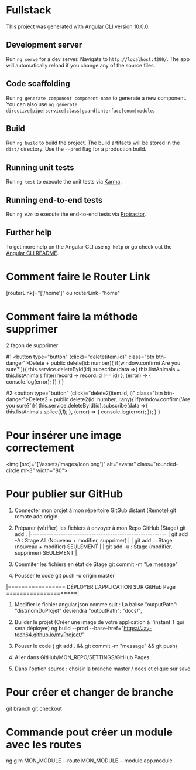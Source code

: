 # Fullstack

This project was generated with [Angular CLI](https://github.com/angular/angular-cli) version 10.0.0.

## Development server

Run `ng serve` for a dev server. Navigate to `http://localhost:4200/`. The app will automatically reload if you change any of the source files.

## Code scaffolding

Run `ng generate component component-name` to generate a new component. You can also use `ng generate directive|pipe|service|class|guard|interface|enum|module`.

## Build

Run `ng build` to build the project. The build artifacts will be stored in the `dist/` directory. Use the `--prod` flag for a production build.

## Running unit tests

Run `ng test` to execute the unit tests via [Karma](https://karma-runner.github.io).

## Running end-to-end tests

Run `ng e2e` to execute the end-to-end tests via [Protractor](http://www.protractortest.org/).

## Further help

To get more help on the Angular CLI use `ng help` or go check out the [Angular CLI README](https://github.com/angular/angular-cli/blob/master/README.md).

# Comment faire le Router Link
[routerLink]="['/home']"   ou   routerLink="home"

# Comment faire la méthode supprimer
2 façon de supprimer

#1
<button type="button" (click)="delete(item.id)"            class="btn btn-danger">Delete</button>
+
public delete(id: number){
    if(window.confirm('Are you sure?')){
      this.service.deleteById(id).subscribe(data =>{
        this.listAnimals = this.listAnimals.filter(record => record.id !== id)
      }, (error) => {
        console.log(error);
      })
    }
  }

#2
<button type="button" (click)="delete2(item.id, i)"            class="btn btn-danger">Delete2</button>
+
public delete2(id: number, i:any){
    if(window.confirm('Are you sure?')){
      this.service.deleteById(id).subscribe(data =>{
        this.listAnimals.splice(i,1);
      }, (error) => {
        console.log(error);
      });
    }
  }

# Pour insérer une image correctement
<img [src]="['/assets/images/icon.png']" alt="avatar" class="rounded-circle mr-3" width="80">

# Pour publier sur GitHub
1) Connecter mon projet à mon répertoire GitGub distant (Remote)
git remote add origin <urlDuRepo>

2) Préparer (vérifier) les fichiers à envoyer à mon Repo GitHub (Stage)
git add .
    |----------------------------------------------------------
    | git add -A : Stage All (Nouveau + modifier, supprimer)  |
    | git add . : Stage (nouveau + modifier) SEULEMENT        |
    | git add -u : Stage (modifier, supprimer) SEULEMENT      |
    

3) Commiter les fichiers en état de Stage
git commit -m "Le message"

4) Pousser le code
git push -u origin master

|================= DÉPLOYER L'APPLICATION SUR GitHub Page =====================|

1) Modifier le fichier angular.json comme suit : 
La balise "outputPath": "dist/nomDuProjet" deviendra "outputPath": "docs/",

2) Builder le projet (Créer une image de votre application à l'instant T qui sera déployer)
ng build --prod --base-href="https://Jay-tech64.github.io/myProject/"

3) Pouser le code ( git add . && git commit -m "message" && git push)

4) Aller dans GitHub/MON_REPO/SETTINGS/GitHub Pages

5) Dans l'option source : choisir la branche master / docs et clique sur save

#  Pour créer et changer de branche
git branch <branchName>
git checkout <branchName>

# Commande pout créer un module avec les routes
ng g m MON_MODULE --route MON_MODULE --module app.module

